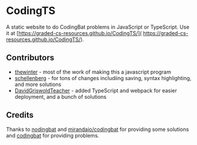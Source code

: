 # CodingTS

A static website to do CodingBat problems in JavaScript or TypeScript. Use it at [https://graded-cs-resources.github.io/CodingTS/]( https://graded-cs-resources.github.io/CodingTS/).


## Contributors

- [thewinter](https://github.com/thewinter) - most of the work of making this a javascript program
- [schellenberg](https://github.com/schellenberg) - for tons of changes includiing saving, syntax highlighting, and more solutions
- [DavidGriswoldTeacher](https://github.com/DavidGriswoldTeacher) - added TypeScript and webpack for easier deployment, and a bunch of solutions


## Credits

Thanks to [nodingbat](https://github.com/omariio/nodingbat) and [mirandaio/codingbat](https://github.com/mirandaio/codingbat) for providing some solutions and [codingbat](codingbat.com) for providing problems.

